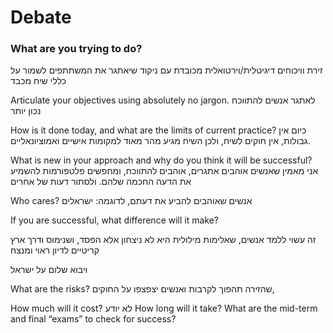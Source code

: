 # Debate

### What are you trying to do? 
זירת וויכוחים דיגיטלית/וירטואלית מכובדת עם ניקוד שיאתגר את המשתתפים לשמור על כללי שיח מכבד

Articulate your objectives using absolutely no jargon. לאתגר אנשים להתווכח נכון יותר

How is it done today, and what are the limits of current practice?
 כיום אין גבולות, אין חוקים לשיח, ולכן השיח מגיע מהר מאוד למקומות אישיים ואמוציונאליים.


What is new in your approach and why do you think it will be successful? 
אני מאמין שאנשים אוהבים אתגרים, אוהבים להתווכח, ומחפשים פלטפורמות להשמיע את הדעה החכמה שלהם. ולסתור דעות של אחרים

Who cares?
אנשים שאוהבים להביע את דעתם, לדוגמה:
ישראלים 

 If you are successful, what difference will it make? 

זה עשוי ללמד אנשים, שאלימות מילולית היא לא ניצחון אלא הפסד, ושנימוס ודרך ארץ קריטיים לדיון ראוי ומנצח

ויבוא שלום על ישראל

What are the risks? 
שהזירה תהפוך לקרבות ואנשים יצפצפו על החוקים,


How much will it cost? לא יודע
How long will it take? 
What are the mid-term and final “exams” to check for success?

